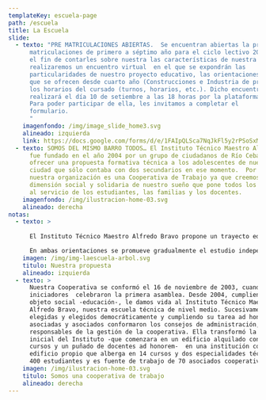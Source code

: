 ```yaml
---
templateKey: escuela-page
path: /escuela
title: La Escuela
slide:
  - texto: "PRE MATRICULACIONES ABIERTAS.  Se encuentran abiertas la pre
      matriculaciones de primero a séptimo año para el ciclo lectivo 2021. Con
      el fin de contarles sobre nuestra las características de nuestra escuela,
      realizaremos un encuentro virtual  en el que se expondrán las
      particularidades de nuestro proyecto educativo, las orientaciones técnicas
      que se ofrecen desde cuarto año (Construcciones e Industria de procesos) y
      los horarios del cursado (turnos, horarios, etc.). Dicho encuentro se
      realizará el día 10 de setiembre a las 18 horas por la plataforma Meet.
      Para poder participar de ella, les invitamos a completar el
      formulario.                                                               \
      "
    imagenfondo: /img/image_slide_home3.svg
    alineado: izquierda
    link: https://docs.google.com/forms/d/e/1FAIpQLSca7NqJkFl5y2rPSoSxMrPSD--57uBjpjUODdP4rXmy3Z_pKQ/viewform?vc=0&c=0&w=1&flr=0&gxids=7757
  - texto: SOMOS DEL MISMO BARRO TODOS… El Instituto Técnico Maestro Alfredo Bravo
      fue fundado en el año 2004 por un grupo de ciudadanos de Río Ceballos para
      ofrecer una propuesta formativa técnica a los adolescentes de nuestra
      ciudad que sólo contaba con dos secundarios en ese momento.  Por ello
      nuestra organización es una Cooperativa de Trabajo ya que creemos en la
      dimensión social y solidaria de nuestro sueño que pone todos los recursos
      al servicio de los estudiantes, las familias y los docentes.
    imagenfondo: /img/ilustracion-home-03.svg
    alineado: derecha
notas:
  - texto: >
      
      El Instituto Técnico Maestro Alfredo Bravo propone un trayecto educativo técnico de siete años de duración. Como unidad pedagógica y organizativa nuestra propuesta educativa está constituida por dos Ciclos, siendo el primero de ellos Básico (Primer Ciclo) de tres años de duración y el Segundo Ciclo, de cuatro años de duración, con dos orientaciones: Maestro Mayor de Obras (MMO) y Industria de Procesos (IP).

      En ambas orientaciones se promueve gradualmente el estudio independiente que contribuye al trabajo autogestivo como también se favorecen las prácticas colaborativas, cooperativas y solidarias. Se pone especial énfasis en la correspondencia y articulación teórico-práctica en aras al desarrollo y adquisición de capacidades específicas para el futuro desempeño del técnico
    imagen: /img/img-laescuela-arbol.svg
    titulo: Nuestra propuesta
    alineado: izquierda
  - texto: >
      Nuestra Cooperativa se conformó el 16 de noviembre de 2003, cuando los
      iniciadores  celebraron la primera asamblea. Desde 2004, cumpliendo su
      objeto social -educación-, le damos vida al Instituto Técnico Maestro
      Alfredo Bravo, nuestra escuela técnica de nivel medio. Sucesivamente
      elegidas y elegidos democráticamente y cumpliendo su tarea ad honorem,
      asociadas y asociados conformaron los consejos de administración,
      responsables de la gestión de la cooperativa. Ella transformó la realidad
      inicial del Instituto -que comenzara en un edificio alquilado con dos
      cursos y un puñado de docentes ad honorem-  en una institución con
      edificio propio que alberga en 14 cursos y dos especialidades técnicas, a
      400 estudiantes y es fuente de trabajo de 70 asociados cooperativistas.
    imagen: /img/ilustracion-home-03.svg
    titulo: Somos una cooperativa de trabajo
    alineado: derecha
---
```


